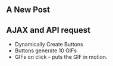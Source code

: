 ## A New Post
## AJAX and API request
- Dynamically Create Buttons
- Buttons generate 10 GIFs
- GIFs on click - puts the GIF in motion.
